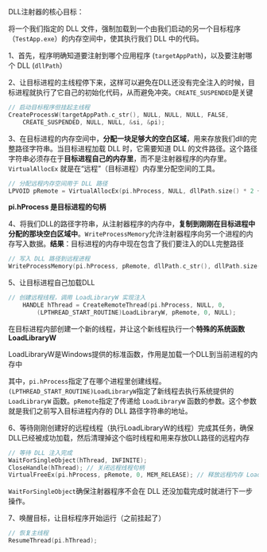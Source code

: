 DLL注射器的核心目标：

将一个我们指定的 DLL 文件，强制加载到一个由我们启动的另一个目标程序（`TestApp.exe`）的内存空间中，使其执行我们 DLL 中的代码。



1、首先，程序明确知道要注射到哪个应用程序 (`targetAppPath`)，以及要注射哪个 DLL (`dllPath`）



2、让目标进程的主线程停下来，这样可以避免在DLL还没有完全注入的时候，目标进程就执行了它自己的初始化代码，从而避免冲突。`CREATE_SUSPENDED`是关键

```cpp
// 启动目标程序但挂起主线程
CreateProcessW(targetAppPath.c_str(), NULL, NULL, NULL, FALSE,
    CREATE_SUSPENDED, NULL, NULL, &si, &pi);
```



3、在目标进程的内存空间中，**分配一块足够大的空白区域**，用来存放我们dll的完整路径字符串。当目标进程加载 DLL 时，它需要知道 DLL 的文件路径。这个路径字符串必须存在于**目标进程自己的内存里**，而不是注射器程序的内存里。`VirtualAllocEx` 就是在“远程”（目标进程）内存里分配空间的工具。

```cpp
// 分配远程内存空间用于 DLL 路径
LPVOID pRemote = VirtualAllocEx(pi.hProcess, NULL, dllPath.size() * 2 + 2, MEM_COMMIT, PAGE_READWRITE);
```

**pi.hProcess 是目标进程的句柄**



4、将我们DLL的路径字符串，从注射器程序的内存中，**复制到刚刚在目标进程中分配的那块空白区域中**。`WriteProcessMemory`允许注射器程序向另一个进程的内存写入数据。**结果**：目标进程的内存中现在包含了我们要注入的DLL完整路径

```cpp
// 写入 DLL 路径到远程进程
WriteProcessMemory(pi.hProcess, pRemote, dllPath.c_str(), dllPath.size() * 2 + 2, NULL);
```



5、让目标进程自己加载DLL

```cpp
// 创建远程线程，调用 LoadLibraryW 实现注入
    HANDLE hThread = CreateRemoteThread(pi.hProcess, NULL, 0,
        (LPTHREAD_START_ROUTINE)LoadLibraryW, pRemote, 0, NULL);
```

在目标进程内部创建一个新的线程，并让这个新线程执行一个**特殊的系统函数 LoadLibraryW**

LoadLibraryW是Windows提供的标准函数，作用是加载一个DLL到当前进程的内存中

其中，`pi.hProcess`指定了在哪个进程里创建线程。`(LPTHREAD_START_ROUTINE)LoadLibraryW`指定了新线程去执行系统提供的 `LoadLibraryW` 函数。`pRemote`指定了传递给 `LoadLibraryW` 函数的参数。这个参数就是我们之前写入目标进程内存的 DLL 路径字符串的地址。



6、等待刚刚创建好的远程线程（执行LoadLibraryW的线程）完成其任务，确保DLL已经被成功加载，然后清理掉这个临时线程和用来存放DLL路径的远程内存

```cpp
// 等待 DLL 注入完成
WaitForSingleObject(hThread, INFINITE);
CloseHandle(hThread); // 关闭远程线程句柄
VirtualFreeEx(pi.hProcess, pRemote, 0, MEM_RELEASE); // 释放远程内存 LoadLibraryW 函数在读取完路径后就不再需要这块内存了
```

`WaitForSingleObject`确保注射器程序不会在 DLL 还没加载完成时就进行下一步操作。



7、唤醒目标，让目标程序开始运行（之前挂起了）

```cpp
// 恢复主线程
ResumeThread(pi.hThread);
```

